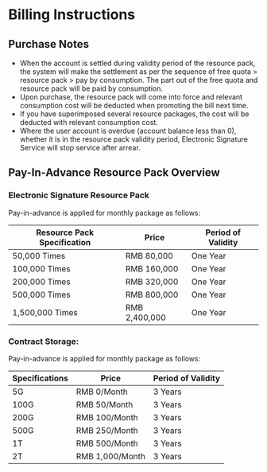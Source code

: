 # Billing Instructions

## Purchase Notes

- When the account is settled during validity period of the resource pack, the system will make the settlement as per the sequence of free quota > resource pack > pay by consumption. The part out of the free quota and resource pack will be paid by consumption.
- Upon purchase, the resource pack will come into force and relevant consumption cost will be deducted when promoting the bill next time.
- If you have superimposed several resource packages, the cost will be deducted with relevant consumption cost.
- Where the user account is overdue (account balance less than 0), whether it is in the resource pack validity period, Electronic Signature Service will stop service after arrear.

## Pay-In-Advance Resource Pack Overview

### Electronic Signature Resource Pack

Pay-in-advance is applied for monthly package as follows:

| Resource Pack Specification | Price      | Period of Validity |
| ---------- | --------- | ------ |
| 50,000 Times    | RMB 80,000   | One Year   |
| 100,000 Times   | RMB 160,000  | One Year   |
| 200,000 Times   | RMB 320,000  | One Year   |
| 500,000 Times   | RMB 800,000  | One Year   |
| 1,500,000 Times  | RMB 2,400,000 | One Year   |

### Contract Storage:

Pay-in-advance is applied for monthly package as follows:

| Specifications | Price      | Period of Validity |
| -------- | --------- | ------ |
| 5G       | RMB 0/Month    | 3 Years    |
| 100G     | RMB 50/Month   | 3 Years    |
| 200G     | RMB 100/Month  | 3 Years    |
| 500G     | RMB 250/Month  | 3 Years    |
| 1T       | RMB 500/Month  | 3 Years    |
| 2T       | RMB 1,000/Month | 3 Years    |